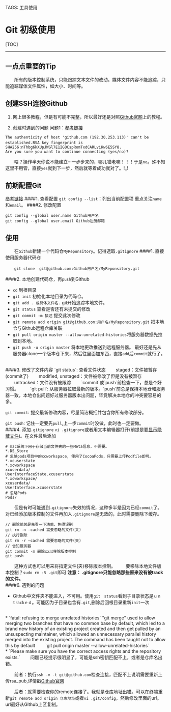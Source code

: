 ﻿TAGS: 工具使用

# Git 初级使用

[TOC]
___
## 一点点重要的Tip
　　所有的版本控制系统，只能跟踪文本文件的改动。媒体文件内容不能追踪，只能追踪媒体文件属性，如大小、时间等。
## 创建SSH连接Github
1. 网上很多教程，但是有可能不完整，所以最好还是对照[Github官网](https://help.github.com/articles/connecting-to-github-with-ssh/)上的教程。

2. 创建时遇到的问题
问题1：[参考链接](https://stackoverflow.com/questions/42685633/ssh-vt-gitgithub-com-get-no-such-file-or-directory-error#comment72500698_42687786)
```
The authenticity of host 'github.com (192.30.253.113)' can't be established.RSA key fingerprint is　SHA256:nThbg6kXUpJWGl7E1IGOCspRomTxdCARLviKw6E5SY8.
Are you sure you want to continue connecting (yes/no)?
```
　　啥？操作半天你说不能建立···一步步来的，哪儿错老嘛！！！于是`no`。殊不知这里不用管，直接`yes`就到下一步，然后就等着成功就对了。!_!
　　
## 前期配置Git
[参考链接](https://git-scm.com/book/zh/v1/%E8%B5%B7%E6%AD%A5-%E5%88%9D%E6%AC%A1%E8%BF%90%E8%A1%8C-Git-%E5%89%8D%E7%9A%84%E9%85%8D%E7%BD%AE)
####1. 查看配置
`git config --list`：列出当前配置项
重点关注`name`和`email`。
####2. 修改配置
```
git config --global user.name Github用户名
git config --global user.email Github注册邮箱
```

## 使用
　　在`Github`新建一个代码仓`MyReponsitory`。记得选取`.gitignore`
####1. 直接使用服务器代码仓

　　`git clone  git@github.com:Github用户名/MyReponsitory.git`

####2. 本地创建代码仓，再`push`到Github

* `cd` 到根目录
* `git init` 初始化本地目录为代码仓。
* `git add . 或具体文件名.` git开始追踪本地文件。
* `git status` 查看是否还有未提交的修改
* `git commit -m 描述` 提交此次修改
* `git remote add origin git@github.com:用户名/MyReponsitory.git` 把本地仓与Github远程仓库关联
*  `git pull origin master --allow-unrelated-histories`将服务器数据先拉取到本地。
* `git push -u origin master` 将本地更改推送到远程服务器。
    最好还是先从服务器clone一个版本仓下来，然后往里面加东西，直接`add`后`commit`就行了。
<br/>
####3. 修改了文件内容
`git status`: 查看文件状态
　　staged：文件被暂存(commit了)
　　modified, unstaged：文件被修改了但是没有被暂存
　　untracked：文件没有被跟踪
　　`commit`或`push`前检查一下，总是个好习惯。
　　
`git pull`: 从服务器拉取最新的版本。`push`前总是保持本地仓和服务器一致，本地仓出问题好过服务器版本出问题，毕竟解决本地仓的冲突要容易的多。

`git commit`: 提交最新修改内容，尽量简洁概括并包含你所有修改部分。

`git push`: 记住一定要先`pull`,上一步`commit`时没做，此时也一定要做。
<br/>
####4. 添加`.gitignore`
`vi .gitignore`或者用文本编辑器打开(前提是要[显示隐藏文件](http://www.jianshu.com/p/da2f6721491d))。在文件最后添加
```
# mac系统下用于存储当前文件夹的一些Meta信息，不需要。
*.DS_Store 
# 忽略pods项目中的xcworkspace, 使用了CocoaPods，只需要上传Podfile即可。
*.xcuserstate
*.xcworkspace
xcuserdata/
UserInterfaceState.xcuserstate
*.xcworkspace/
xcuserdata/
UserInterface.xcuserstate 
# 忽略Pods
Pods/
```
　　但是有时可能遇到`.gitignore`失效的情况，这种多半是因为已经`commit`了。对已经添加版本控制的文件再加入`.gitignore`是无效的，此时需要删除下缓存。
```
// 删除前总是先看一下清单，免得误删
git rm -n –cached 需要忽略的文件(夹)
// 执行删除
git rm -r –cached 需要忽略的文件(夹)
// 告知服务器
git commit -m 删除xx以移除版本控制
git push
```
　　这种方式也可以用来将指定文件(夹)移除版本控制。
　　要移除本地文件版本控制？`sudo rm -R .git`即可
**注意： .gitignore只能忽略那些原来没有被track的文件。**
<br/>
####6. 遇到的问题

* Github中文件夹不能进入，不可用。使用`git　status`看到子目录状态是`ｕｎtrackｅｄ`。可能因为子目录也含有`.git`,删除后回根目录重新`init`一次
<br/>
* `fatal: refusing to merge unrelated histories`
"git merge" used to allow merging two branches that have no common base by default, which led to a brand new history of an existing project created and then get pulled by an unsuspecting maintainer, which allowed an unnecessary parallel history merged into the existing project. The command has been taught not to allow this by default
　　`git pull origin master --allow-unrelated-histories`
<br/>
* `Please make sure you have the correct access rights and the repository exists.`
　　问题已经提示很明显了，可能是ssh密钥匹配不上，或者是仓库名出错。

　　前者：执行`ssh -v -t git@github.com`检查连接，匹配不上说明需要重新上传rsa_pub,详情戳[Github官网](https://help.github.com/articles/adding-a-new-ssh-key-to-your-github-account/)

　　后者：就需要检查你的remote连接了。我就是仓库地址出错。可以在终端重新`git remote add origin 仓库地址`或者`vi .git/config`，然后修改里面的url。url最好从Github上区复制。


